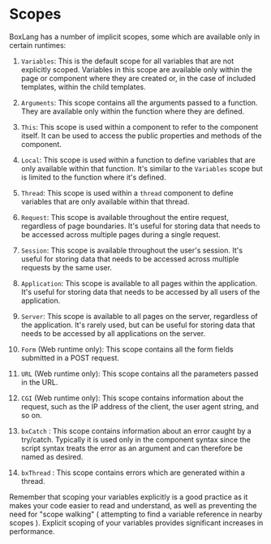 # Scopes

BoxLang has a number of implicit scopes, some which are available only in certain runtimes:

1. `Variables`: This is the default scope for all variables that are not explicitly scoped. Variables in this scope are available only within the page or component where they are created or, in the case of included templates, within the child templates.

2. `Arguments`: This scope contains all the arguments passed to a function. They are available only within the function where they are defined.

3. `This`: This scope is used within a component to refer to the component itself. It can be used to access the public properties and methods of the component.

4. `Local`: This scope is used within a function to define variables that are only available within that function. It's similar to the `Variables` scope but is limited to the function where it's defined.

5. `Thread`: This scope is used within a `thread` component to define variables that are only available within that thread.

6. `Request`: This scope is available throughout the entire request, regardless of page boundaries. It's useful for storing data that needs to be accessed across multiple pages during a single request.

7. `Session`: This scope is available throughout the user's session. It's useful for storing data that needs to be accessed across multiple requests by the same user.

8. `Application`: This scope is available to all pages within the application. It's useful for storing data that needs to be accessed by all users of the application.

9. `Server`: This scope is available to all pages on the server, regardless of the application. It's rarely used, but can be useful for storing data that needs to be accessed by all applications on the server.

10. `Form` (Web runtime only): This scope contains all the form fields submitted in a POST request.

11. `URL` (Web runtime only): This scope contains all the parameters passed in the URL.

12. `CGI` (Web runtime only): This scope contains information about the request, such as the IP address of the client, the user agent string, and so on.

13. `bxCatch` : This scope contains information about an error caught by a try/catch. Typically it is used only in the component syntax since the script syntax treats the error as an argument and can therefore be named as desired.

14. `bxThread` : This scope contains errors which are generated within a thread.

Remember that scoping your variables explicitly is a good practice as it makes your code easier to read and understand, as well as preventing the need for "scope walking" ( attempting to find a variable reference in nearby scopes ). Explicit scoping of your variables provides significant increases in performance.
